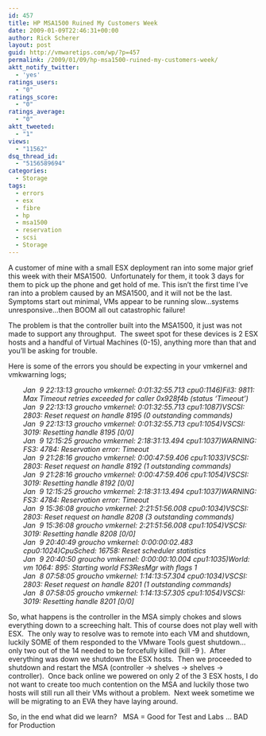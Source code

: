```yaml
---
id: 457
title: HP MSA1500 Ruined My Customers Week
date: 2009-01-09T22:46:31+00:00
author: Rick Scherer
layout: post
guid: http://vmwaretips.com/wp/?p=457
permalink: /2009/01/09/hp-msa1500-ruined-my-customers-week/
aktt_notify_twitter:
  - 'yes'
ratings_users:
  - "0"
ratings_score:
  - "0"
ratings_average:
  - "0"
aktt_tweeted:
  - "1"
views:
  - "11562"
dsq_thread_id:
  - "5156589694"
categories:
  - Storage
tags:
  - errors
  - esx
  - fibre
  - hp
  - msa1500
  - reservation
  - scsi
  - Storage
---
```

A customer of mine with a small ESX deployment ran into some major grief this week with their MSA1500.  Unfortunately for them, it took 3 days for them to pick up the phone and get hold of me. This isn&#8217;t the first time I&#8217;ve ran into a problem caused by an MSA1500, and it will not be the last.  Symptoms start out minimal, VMs appear to be running slow&#8230;systems unresponsive&#8230;then BOOM all out catastrophic failure!

<!--more-->

The problem is that the controller built into the MSA1500, it just was not made to support any throughput.  The sweet spot for these devices is 2 ESX hosts and a handful of Virtual Machines (0-15), anything more than that and you&#8217;ll be asking for trouble.

Here is some of the errors you should be expecting in your vmkernel and vmkwarning logs;

<p style="padding-left: 30px;">
  <em>Jan  9 22:13:13 groucho vmkernel: 0:01:32:55.713 cpu0:1146)Fil3: 9811: Max Timeout retries exceeded for caller 0x928f4b (status &#8216;Timeout&#8217;)<br /> Jan  9 22:13:13 groucho vmkernel: 0:01:32:55.713 cpu1:1087)VSCSI: 2803: Reset request on handle 8195 (0 outstanding commands)<br /> Jan  9 22:13:13 groucho vmkernel: 0:01:32:55.713 cpu1:1054)VSCSI: 3019: Resetting handle 8195 [0/0]<br /> Jan  9 12:15:25 groucho vmkernel: 2:18:31:13.494 cpu1:1037)WARNING: FS3: 4784: Reservation error: Timeout<br /> Jan  9 21:28:16 groucho vmkernel: 0:00:47:59.406 cpu1:1033)VSCSI: 2803: Reset request on handle 8192 (1 outstanding commands)<br /> Jan  9 21:28:16 groucho vmkernel: 0:00:47:59.406 cpu1:1054)VSCSI: 3019: Resetting handle 8192 [0/0]<br /> Jan  9 12:15:25 groucho vmkernel: 2:18:31:13.494 cpu1:1037)WARNING: FS3: 4784: Reservation error: Timeout<br /> Jan  9 15:36:08 groucho vmkernel: 2:21:51:56.008 cpu0:1034)VSCSI: 2803: Reset request on handle 8208 (3 outstanding commands)<br /> Jan  9 15:36:08 groucho vmkernel: 2:21:51:56.008 cpu1:1054)VSCSI: 3019: Resetting handle 8208 [0/0]<br /> Jan  9 20:40:49 groucho vmkernel: 0:00:00:02.483 cpu0:1024)CpuSched: 16758: Reset scheduler statistics<br /> Jan  9 20:40:50 groucho vmkernel: 0:00:00:10.004 cpu1:1035)World: vm 1064: 895: Starting world FS3ResMgr with flags 1<br /> Jan  8 07:58:05 groucho vmkernel: 1:14:13:57.304 cpu0:1034)VSCSI: 2803: Reset request on handle 8201 (1 outstanding commands)<br /> Jan  8 07:58:05 groucho vmkernel: 1:14:13:57.305 cpu1:1054)VSCSI: 3019: Resetting handle 8201 [0/0]</em>
</p>

So, what happens is the controller in the MSA simply chokes and slows everything down to a screeching halt. This of course does not play well with ESX.  The only way to resolve was to remote into each VM and shutdown, luckily SOME of them responded to the VMware Tools guest shutdown&#8230;only two out of the 14 needed to be forcefully killed (kill -9 <VMPID>).  After everything was down we shutdown the ESX hosts.  Then we proceeded to shutdown and restart the MSA (controller -> shelves -> shelves -> controller).  Once back online we powered on only 2 of the 3 ESX hosts, I do not want to create too much contention on the MSA and luckily those two hosts will still run all their VMs without a problem.  Next week sometime we will be migrating to an EVA they have laying around.

So, in the end what did we learn?   MSA = Good for Test and Labs &#8230; BAD for Production